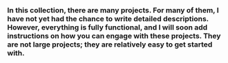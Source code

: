 ### In this collection, there are many projects. For many of them, I have not yet had the chance to write detailed descriptions. However, everything is fully functional, and I will soon add instructions on how you can engage with these projects. They are not large projects; they are relatively easy to get started with.
